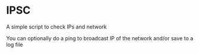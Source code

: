# IPSC
A simple script to check IPs and network

You can optionally do a ping to broadcast IP of the network and/or save to a log file
